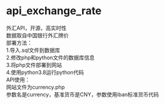 # api_exchange_rate
外汇API，开源，高实时性   
数据取自中国银行外汇牌价   
部署方法：   
1.导入.sql文件到数据库   
2.修改php和python文件的数据库信息      
3.将php文件部署到网站  
4.使用python3.8运行python代码   
API使用：  
网站文件为currency.php  
参数名是currency，基准货币是CNY，参数使用iban标准货币代码  
